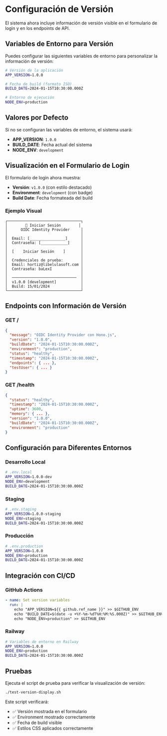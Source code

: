 # Configuración de Versión

El sistema ahora incluye información de versión visible en el formulario de login y en los endpoints de API.

## Variables de Entorno para Versión

Puedes configurar las siguientes variables de entorno para personalizar la información de versión:

```bash
# Versión de la aplicación
APP_VERSION=1.0.0

# Fecha de build (formato ISO)
BUILD_DATE=2024-01-15T10:30:00.000Z

# Entorno de ejecución
NODE_ENV=production
```

## Valores por Defecto

Si no se configuran las variables de entorno, el sistema usará:

- **APP_VERSION**: `1.0.0`
- **BUILD_DATE**: Fecha actual del sistema
- **NODE_ENV**: `development`

## Visualización en el Formulario de Login

El formulario de login ahora muestra:

- **Versión**: `v1.0.0` (con estilo destacado)
- **Environment**: `development` (con badge)
- **Build Date**: Fecha formateada del build

### Ejemplo Visual

```
┌─────────────────────────────────┐
│        🔐 Iniciar Sesión        │
│      OIDC Identity Provider     │
│                                 │
│  Email: [________________]      │
│  Contraseña: [____________]     │
│                                 │
│  [    Iniciar Sesión    ]       │
│                                 │
│  Credenciales de prueba:        │
│  Email: hortiz@libelulasoft.com │
│  Contraseña: baLexI             │
│                                 │
│  ─────────────────────────────  │
│  v1.0.0 [development]           │
│  Build: 15/01/2024              │
└─────────────────────────────────┘
```

## Endpoints con Información de Versión

### GET /

```json
{
  "message": "OIDC Identity Provider con Hono.js",
  "version": "1.0.0",
  "buildDate": "2024-01-15T10:30:00.000Z",
  "environment": "production",
  "status": "healthy",
  "timestamp": "2024-01-15T10:30:00.000Z",
  "endpoints": { ... },
  "testUser": { ... }
}
```

### GET /health

```json
{
  "status": "healthy",
  "timestamp": "2024-01-15T10:30:00.000Z",
  "uptime": 3600,
  "memory": { ... },
  "version": "1.0.0",
  "buildDate": "2024-01-15T10:30:00.000Z",
  "environment": "production"
}
```

## Configuración para Diferentes Entornos

### Desarrollo Local

```bash
# .env.local
APP_VERSION=1.0.0-dev
NODE_ENV=development
BUILD_DATE=2024-01-15T10:30:00.000Z
```

### Staging

```bash
# .env.staging
APP_VERSION=1.0.0-staging
NODE_ENV=staging
BUILD_DATE=2024-01-15T10:30:00.000Z
```

### Producción

```bash
# .env.production
APP_VERSION=1.0.0
NODE_ENV=production
BUILD_DATE=2024-01-15T10:30:00.000Z
```

## Integración con CI/CD

### GitHub Actions

```yaml
- name: Set version variables
  run: |
    echo "APP_VERSION=${{ github.ref_name }}" >> $GITHUB_ENV
    echo "BUILD_DATE=$(date -u +%Y-%m-%dT%H:%M:%S.000Z)" >> $GITHUB_ENV
    echo "NODE_ENV=production" >> $GITHUB_ENV
```

### Railway

```bash
# Variables de entorno en Railway
APP_VERSION=1.0.0
NODE_ENV=production
BUILD_DATE=2024-01-15T10:30:00.000Z
```

## Pruebas

Ejecuta el script de prueba para verificar la visualización de versión:

```bash
./test-version-display.sh
```

Este script verificará:
- ✅ Versión mostrada en el formulario
- ✅ Environment mostrado correctamente
- ✅ Fecha de build visible
- ✅ Estilos CSS aplicados correctamente
